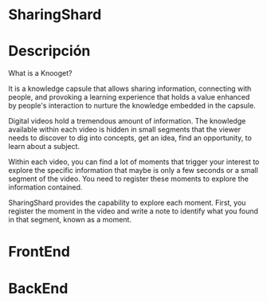 # SharingShard

# Descripción

What is a Knooget?

It is a knowledge capsule that allows sharing information, connecting with people, and provoking a learning experience that holds a value enhanced by people's interaction to nurture the knowledge embedded in the capsule.

Digital videos hold a tremendous amount of information. The knowledge available within each video is hidden in small segments that the viewer needs to discover to dig into concepts, get an idea, find an opportunity, to learn about a subject.

Within each video, you can find a lot of moments that trigger your interest to explore the specific information that maybe is only a few seconds or a small segment of the video. You need to register these moments to explore the information contained.

SharingShard provides the capability to explore each moment. First, you register the moment in the video and write a note to identify what you found in that segment, known as a moment.

# FrontEnd

# BackEnd